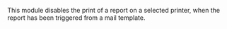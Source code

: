 This module disables the print of a report on a selected printer, when
the report has been triggered from a mail template.
